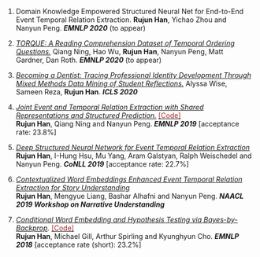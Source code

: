 1. Domain Knowledge Empowered Structured Neural Net for End-to-End Event Temporal Relation Extraction. **Rujun Han**, Yichao Zhou and Nanyun Peng. _**EMNLP 2020**_ (to appear) <br/>

2. _[TORQUE: A Reading Comprehension Dataset of Temporal Ordering Questions.](https://arxiv.org/abs/2005.00242)_ Qiang Ning, Hao Wu, **Rujun Han**, Nanyun Peng, Matt Gardner, Dan Roth. _**EMNLP 2020**_ (to appear) <br/>

3. _[Becoming a Dentist: Tracing Professional Identity Development Through Mixed Methods Data Mining of Student Reflections.](https://repository.isls.org/handle/1/6650)_ Alyssa Wise, Sameen Reza, **Rujun Han**. _**ICLS 2020**_ <br/>

4. _[Joint Event and Temporal Relation Extraction with Shared Representations and Structured Prediction.](https://www.aclweb.org/anthology/D19-1041)_ [<span style="color:brown;">[Code]</span>](https://github.com/rujunhan/EMNLP-2019) <br/> 
**Rujun Han**, Qiang Ning and Nanyun Peng. _**EMNLP 2019**_ [acceptance rate: 23.8%] <br/>

5. _[Deep Structured Neural Network for Event Temporal Relation Extraction](https://www.aclweb.org/anthology/K19-1062)_ <br/>
**Rujun Han**, I-Hung Hsu, Mu Yang, Aram Galstyan, Ralph Weischedel and Nanyun Peng. _**CoNLL 2019**_ [acceptance rate: 22.7%]<br/>

6. _[Contextualized Word Embeddings Enhanced Event Temporal Relation Extraction for Story Understanding](https://arxiv.org/abs/1904.11942)_ <br/>
**Rujun Han**, Mengyue Liang, Bashar Alhafni and Nanyun Peng. _**NAACL 2019 Workshop on Narrative Understanding**_ <br/>

7. _[Conditional Word Embedding and Hypothesis Testing via Bayes-by-Backprop](http://aclweb.org/anthology/D18-1527)._ [<span style="color:brown;">[Code]</span>](https://github.com/rujunhan/ConditionalEmbeddings) <br/>
**Rujun Han**, Michael Gill, Arthur Spirling and Kyunghyun Cho. _**EMNLP 2018**_ [acceptance rate (short): 23.2%] <br/>

